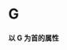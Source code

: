 # G

<script setup> 
    import { Propertys } from '@data/css/property.js'       
    const baseCssUrl = 'https://developer.mozilla.org/zh-CN/docs/Web/CSS/'       
    const { G } = Propertys  
                  
    //下面表格将使用自定义组件               
</script>   

#### 以 G 为首的属性
<template v-for="item in G">
<Mcard :item=item :linkUrl=baseCssUrl></Mcard>
</template>